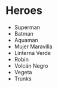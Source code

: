 # Heroes

* Superman
* Batman
* Aquaman
* Mujer Maravilla
* Linterna Verde
* Robin
* Volcán Negro
* Vegeta
* Trunks
